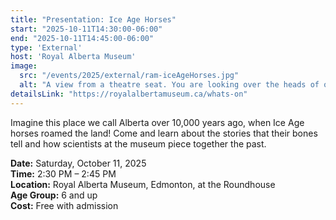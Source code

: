 ```yaml
---
title: "Presentation: Ice Age Horses"
start: "2025-10-11T14:30:00-06:00"
end: "2025-10-11T14:45:00-06:00"
type: 'External'
host: 'Royal Alberta Museum'
image:
  src: "/events/2025/external/ram-iceAgeHorses.jpg"
  alt: "A view from a theatre seat. You are looking over the heads of other people in the theatre. A female presenter stands by a skeleton of a horse. There is a table beside her with other bones on it."
detailsLink: "https://royalalbertamuseum.ca/whats-on"
---
```


Imagine this place we call Alberta over 10,000 years ago, when Ice Age horses roamed the land! Come and learn about the stories that their bones tell and how scientists at the museum piece together the past.

**Date:** Saturday, October 11, 2025  
**Time:** 2:30 PM – 2:45 PM  
**Location:** Royal Alberta Museum, Edmonton, at the Roundhouse  
**Age Group:** 6 and up  
**Cost:** Free with admission
